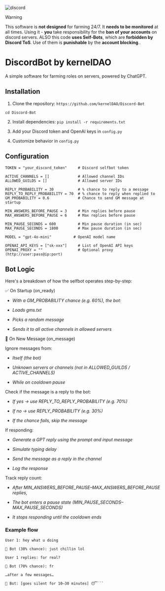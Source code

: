![discord](https://github.com/user-attachments/assets/cfe3f343-64c3-4e6e-b26b-f74077933e25)

> [!WARNING]
> This software is **not designed** for farming 24/7. It **needs to be monitored** at all times. Using it - **you** take responsibility for the **ban of your accounts** on discord servers. ALSO this code **uses Self-Bots**, which are **forbidden by Discord ToS**. Use of them is **punishable** by the **account blocking**..

# DiscordBot by kernelDAO

A simple software for farming roles on servers, powered by ChatGPT.

## Installation

1. Clone the repository:
```https://github.com/kernelDAO/Discord-Bot```

```cd Discord-Bot```


2. Install dependencies:
```pip install -r requirements.txt```


3. Add your Discord token and OpenAI keys in ```config.py```

4. Customize behavior in ```config.py```


## Configuration

```
TOKEN = "your_discord_token"     # Discord selfbot token

ACTIVE_CHANNELS = []             # Allowed channel IDs
ALLOWED_GUILDS = []              # Allowed server IDs

REPLY_PROBABILITY = 30           # % chance to reply to a message
REPLY_TO_REPLY_PROBABILITY = 70  # % chance to reply when replied to
GM_PROBABILITY = 0.6             # Chance to send GM message at startup

MIN_ANSWERS_BEFORE_PAUSE = 3     # Min replies before pause
MAX_ANSWERS_BEFORE_PAUSE = 6     # Max replies before pause

MIN_PAUSE_SECONDS = 600          # Min pause duration (in sec)
MAX_PAUSE_SECONDS = 1800         # Max pause duration (in sec)

MODEL = "gpt-4o-mini"          # OpenAI model name

OPENAI_API_KEYS = ["sk-xxx"]     # List of OpenAI API keys
OPENAI_PROXY = ""                # Optional proxy (http://user:pass@ip:port)
```

## Bot Logic
Here's a breakdown of how the selfbot operates step-by-step:

✅ On Startup (on_ready)
- *With a GM_PROBABILITY chance (e.g. 60%), the bot:*

- *Loads gms.txt*

- *Picks a random message*

- *Sends it to all active channels in allowed servers*

📩 On New Message (on_message)

Ignore messages from:

- *Itself (the bot)*

- *Unknown servers or channels (not in ALLOWED_GUILDS / ACTIVE_CHANNELS)*

- *While on cooldown pause*

Check if the message is a reply to the bot:

- *If yes → use REPLY_TO_REPLY_PROBABILITY (e.g. 70%)*

- *If no → use REPLY_PROBABILITY (e.g. 30%)*

- *If the chance fails, skip the message*

If responding:

- *Generate a GPT reply using the prompt and input message*

- *Simulate typing delay*

- *Send the message as a reply in the channel*

- *Log the response*

Track reply count:

- *After MIN_ANSWERS_BEFORE_PAUSE–MAX_ANSWERS_BEFORE_PAUSE replies,*

- *The bot enters a pause state (MIN_PAUSE_SECONDS–MAX_PAUSE_SECONDS)*

- *It stops responding until the cooldown ends*

### Example flow
```
User 1: hey what u doing

🤖 Bot (30% chance): just chillin lol

User 1 replies: for real?

🤖 Bot (70% chance): fr

…after a few messages…

🤖 Bot: [goes silent for 10–30 minutes] 😴```
